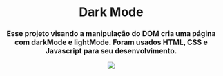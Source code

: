 <h1 align=center> Dark Mode </h1>

<h3 align=center> Esse projeto visando a manipulação do DOM cria uma página com darkMode e lightMode. Foram usados HTML, CSS e Javascript para seu desenvolvimento. </h3>
  
<p align=center>
  <img src="https://www.kapwing.com/videos/62aa7d9d9a458f00b171e04e">
</p>

